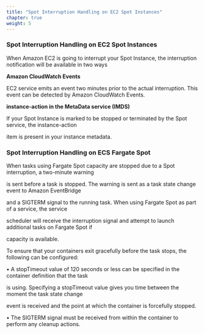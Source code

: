 ```yaml
---
title: "Spot Interruption Handling on EC2 Spot Instances"
chapter: true
weight: 5
---
```


### Spot Interruption Handling on EC2 Spot Instances

When Amazon EC2 is going to interrupt your Spot Instance, the interruption notification will be available in two ways

**Amazon CloudWatch Events**

EC2 service emits an event two minutes prior to the actual interruption. This event can be detected by Amazon CloudWatch Events.

**instance-action in the MetaData service (IMDS)**

If your Spot Instance is marked to be stopped or terminated by the Spot service, the instance-action

item is present in your instance metadata.

### Spot Interruption Handling on ECS Fargate Spot

When tasks using Fargate Spot capacity are stopped due to a Spot interruption, a two-minute warning

is sent before a task is stopped. The warning is sent as a task state change event to Amazon EventBridge

and a SIGTERM signal to the running task. When using Fargate Spot as part of a service, the service

scheduler will receive the interruption signal and attempt to launch additional tasks on Fargate Spot if

capacity is available.

To ensure that your containers exit gracefully before the task stops, the following can be configured:

• A stopTimeout value of 120 seconds or less can be specified in the container definition that the task

is using. Specifying a stopTimeout value gives you time between the moment the task state change

event is received and the point at which the container is forcefully stopped.

• The SIGTERM signal must be received from within the container to perform any cleanup actions.
